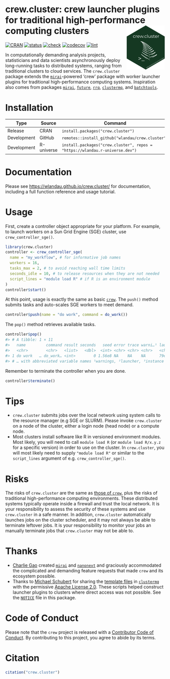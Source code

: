 
# crew.cluster: crew launcher plugins for traditional high-performance computing clusters <img src='man/figures/logo-readme.png' align="right" height="139"/>

[![CRAN](https://www.r-pkg.org/badges/version/crew.cluster)](https://CRAN.R-project.org/package=crew.cluster)
[![status](https://www.repostatus.org/badges/latest/active.svg)](https://www.repostatus.org/#Active)
[![check](https://github.com/wlandau/crew.cluster/workflows/check/badge.svg)](https://github.com/wlandau/crew.cluster/actions?query=workflow%3Acheck)
[![codecov](https://codecov.io/gh/wlandau/crew.cluster/branch/main/graph/badge.svg?token=3T5DlLwUVl)](https://app.codecov.io/gh/wlandau/crew.cluster)
[![lint](https://github.com/wlandau/crew.cluster/workflows/lint/badge.svg)](https://github.com/wlandau/crew.cluster/actions?query=workflow%3Alint)

In computationally demanding analysis projects, statisticians and data
scientists asynchronously deploy long-running tasks to distributed
systems, ranging from traditional clusters to cloud services. The
`crew.cluster` package extends the
[`mirai`](https://github.com/shikokuchuo/mirai)-powered ‘crew’ package
with worker launcher plugins for traditional high-performance computing
systems. Inspiration also comes from packages
[`mirai`](https://github.com/shikokuchuo/mirai),
[`future`](https://future.futureverse.org/),
[`rrq`](https://mrc-ide.github.io/rrq/),
[`clustermq`](https://mschubert.github.io/clustermq/), and
[`batchtools`](https://mllg.github.io/batchtools/).

# Installation

| Type        | Source     | Command                                                                   |
|-------------|------------|---------------------------------------------------------------------------|
| Release     | CRAN       | `install.packages("crew.cluster")`                                        |
| Development | GitHub     | `remotes::install_github("wlandau/crew.cluster")`                         |
| Development | R-universe | `install.packages("crew.cluster", repos = "https://wlandau.r-universe.dev")` |

# Documentation

Please see <https://wlandau.github.io/crew.cluster/> for documentation,
including a full function reference and usage tutorial.

# Usage

First, create a controller object appropriate for your platform. For
example, to launch workers on a Sun Grid Engine (SGE) cluster, use
`crew_controller_sge()`.

``` r
library(crew.cluster)
controller <- crew_controller_sge(
  name = "my_workflow", # for informative job names
  workers = 16,
  tasks_max = 2, # to avoid reaching wall time limits
  seconds_idle = 10, # to release resources when they are not needed
  script_lines = "module load R" # if R is an environment module
)
controller$start()
```

At this point, usage is exactly the same as basic
[`crew`](https://wlandau.github.io/crew). The `push()` method submits
tasks and auto-scales SGE workers to meet demand.

``` r
controller$push(name = "do work", command = do_work())
```

The `pop()` method retrieves available tasks.

``` r
controller$pop()
#> # A tibble: 1 × 11
#>   name         command result seconds   seed error trace warni…¹ launc…² worker insta…³
#>   <chr>        <chr>   <list>   <dbl>  <int> <chr> <chr> <chr>   <chr>    <int> <chr>  
#> 1 do work   … do_work… <int>        0 1.56e8 NA    NA    NA      79e71c…      1 7686b2…
#> # … with abbreviated variable names ¹​warnings, ²​launcher, ³​instance
```

Remember to terminate the controller when you are done.

``` r
controller$terminate()
```

# Tips

- `crew.cluster` submits jobs over the local network using system calls
  to the resource manager (e.g SGE or SLURM). Please invoke
  `crew.cluster` on a node of the cluster, either a login node (head
  node) or a compute node.
- Most clusters install software like R in versioned environment
  modules. Most likely, you will need to call `module load R` (or
  `module load R/x.y.z` for a specific version) in order to use on the
  cluster. In `crew.cluster`, you will most likely need to supply
  `"module load R"` or similar to the `script_lines` argument of
  e.g. `crew_controller_sge()`.

# Risks

The risks of `crew.cluster` are the same as [those of
`crew`](https://wlandau.github.io/crew/#risks), plus the risks of
traditional high-performance computing environments. These distributed
systems typically operate inside a firewall and trust the local network.
It is your responsibility to assess the security of these systems and
use `crew.cluster` in a safe manner. In addition, `crew.cluster`
automatically launches jobs on the cluster scheduler, and it may not
always be able to terminate leftover jobs. It is your responsibility to
monitor your jobs an manually terminate jobs that `crew.cluster` may not
be able to.

# Thanks

- [Charlie Gao](https://github.com/shikokuchuo) created
  [`mirai`](https://github.com/shikokuchuo/mirai) and
  [`nanonext`](https://github.com/shikokuchuo/nanonext) and graciously
  accommodated the complicated and demanding feature requests that made
  `crew` and its ecosystem possible.
- Thanks to [Michael Schubert](https://github.com/mschubert) for sharing
  the [template
  files](https://github.com/mschubert/clustermq/tree/master/inst) in
  [`clustermq`](https://github.com/mschubert/clustermq) with the
  permissive [Apache License
  2.0](https://github.com/mschubert/clustermq/blob/master/LICENSE).
  These scripts helped construct launcher plugins to clusters where
  direct access was not possible. See the
  [`NOTICE`](https://github.com/wlandau/crew.cluster/blob/main/NOTICE)
  file in this package.

# Code of Conduct

Please note that the `crew` project is released with a [Contributor Code
of
Conduct](https://github.com/wlandau/crew/blob/main/CODE_OF_CONDUCT.md).
By contributing to this project, you agree to abide by its terms.

# Citation

``` r
citation("crew.cluster")
```
